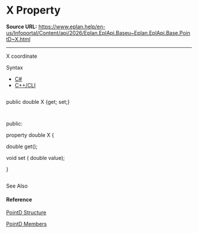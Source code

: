 # X Property

**Source URL:** https://www.eplan.help/en-us/Infoportal/Content/api/2026/Eplan.EplApi.Baseu~Eplan.EplApi.Base.PointD~X.html

---

X coordinate

Syntax

- [C#](#i-syntax-CS)
- [C++/CLI](#i-syntax-CPP2005)

```
```
public double X {get; set;}
```
```

```
```
public:
property double X {
   double get();
   void set (    double value);
}
```
```



See Also

#### Reference

[PointD Structure](Eplan.EplApi.Baseu~Eplan.EplApi.Base.PointD.html)
  
[PointD Members](Eplan.EplApi.Baseu~Eplan.EplApi.Base.PointD_members.html)